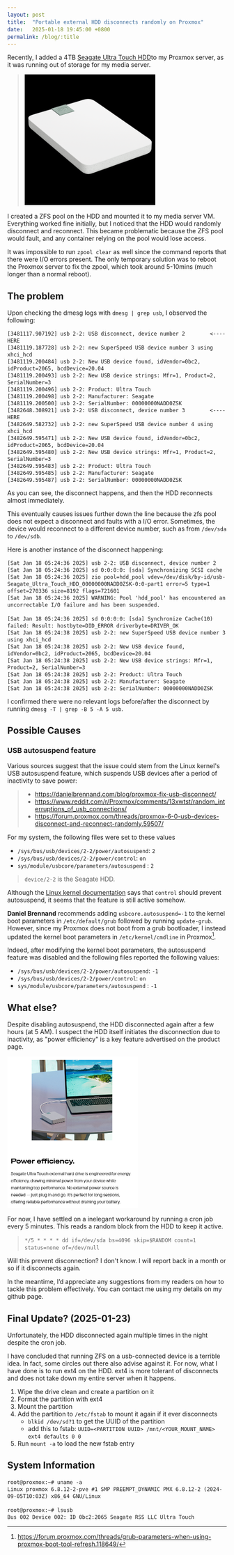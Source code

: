 ```yaml
---
layout: post
title:  "Portable external HDD disconnects randomly on Proxmox"
date:   2025-01-18 19:45:00 +0800
permalink: /blog/:title
---
```


Recently, I added a 4TB [Seagate Ultra Touch HDD](https://www.seagate.com/sg/en/products/external-hard-drives/ultra-touch-external-drives/?bvstate=pg:2/ct:r)to my Proxmox server, as it was running out of storage for my media server.
> <img src="/assets/images/2025-01-18-Random-HDD-Disconnect-Proxmox/ultratouch.jpg" style="width: 300px; object-fit: cover;"/>
>

I created a ZFS pool on the HDD and mounted it to my media server VM. Everything worked fine initially, but I noticed that the HDD would randomly disconnect and reconnect. This became problematic because the ZFS pool would fault, and any container relying on the pool would lose access.

It was impossible to run `zpool clear` as well since the command reports that there were I/O errors present. The only temporary solution was to reboot the Proxmox server to fix the zpool, which took around 5-10mins (much longer than a normal reboot).

## The problem

Upon checking the dmesg logs with `dmesg | grep usb`, I observed the following:

```
[3481117.907192] usb 2-2: USB disconnect, device number 2        <---- HERE
[3481119.187728] usb 2-2: new SuperSpeed USB device number 3 using xhci_hcd
[3481119.200484] usb 2-2: New USB device found, idVendor=0bc2, idProduct=2065, bcdDevice=20.04
[3481119.200493] usb 2-2: New USB device strings: Mfr=1, Product=2, SerialNumber=3
[3481119.200496] usb 2-2: Product: Ultra Touch
[3481119.200498] usb 2-2: Manufacturer: Seagate
[3481119.200500] usb 2-2: SerialNumber: 00000000NADD0ZSK
[3482648.308921] usb 2-2: USB disconnect, device number 3        <---- HERE
[3482649.582732] usb 2-2: new SuperSpeed USB device number 4 using xhci_hcd
[3482649.595471] usb 2-2: New USB device found, idVendor=0bc2, idProduct=2065, bcdDevice=20.04
[3482649.595480] usb 2-2: New USB device strings: Mfr=1, Product=2, SerialNumber=3
[3482649.595483] usb 2-2: Product: Ultra Touch
[3482649.595485] usb 2-2: Manufacturer: Seagate
[3482649.595487] usb 2-2: SerialNumber: 00000000NADD0ZSK
```
As you can see, the disconnect happens, and then the HDD reconnects almost immediately. 

This eventually causes issues further down the line because the zfs pool does not expect a disconnect and faults with a I/O error. Sometimes, the device would reconnect to a different device number, such as from `/dev/sda` to `/dev/sdb`.

Here is another instance of the disconnect happening:
```
[Sat Jan 18 05:24:36 2025] usb 2-2: USB disconnect, device number 2
[Sat Jan 18 05:24:36 2025] sd 0:0:0:0: [sda] Synchronizing SCSI cache
[Sat Jan 18 05:24:36 2025] zio pool=hdd_pool vdev=/dev/disk/by-id/usb-Seagate_Ultra_Touch_HDD_00000000NADD0ZSK-0:0-part1 error=5 type=1 offset=270336 size=8192 flags=721601
[Sat Jan 18 05:24:36 2025] WARNING: Pool 'hdd_pool' has encountered an uncorrectable I/O failure and has been suspended.

[Sat Jan 18 05:24:36 2025] sd 0:0:0:0: [sda] Synchronize Cache(10) failed: Result: hostbyte=DID_ERROR driverbyte=DRIVER_OK
[Sat Jan 18 05:24:38 2025] usb 2-2: new SuperSpeed USB device number 3 using xhci_hcd
[Sat Jan 18 05:24:38 2025] usb 2-2: New USB device found, idVendor=0bc2, idProduct=2065, bcdDevice=20.04
[Sat Jan 18 05:24:38 2025] usb 2-2: New USB device strings: Mfr=1, Product=2, SerialNumber=3
[Sat Jan 18 05:24:38 2025] usb 2-2: Product: Ultra Touch
[Sat Jan 18 05:24:38 2025] usb 2-2: Manufacturer: Seagate
[Sat Jan 18 05:24:38 2025] usb 2-2: SerialNumber: 00000000NADD0ZSK
```

I confirmed there were no relevant logs before/after the disconnect by running `dmesg -T | grep -B 5 -A 5 usb`. 

## Possible Causes

### USB autosuspend feature
Various sources suggest that the issue could stem from the Linux kernel's USB autosuspend feature, which suspends USB devices after a period of inactivity to save power:
> - https://danielbrennand.com/blog/proxmox-fix-usb-disconnect/
> - https://www.reddit.com/r/Proxmox/comments/13xwtst/random_interruptions_of_usb_connections/
> - https://forum.proxmox.com/threads/proxmox-6-0-usb-devices-disconnect-and-reconnect-randomly.59507/


For my system, the following files were set to these values
- `/sys/bus/usb/devices/2-2/power/autosuspend`: `2`
- `/sys/bus/usb/devices/2-2/power/control`: `on`
- `sys/module/usbcore/parameters/autosuspend` : `2`

> `device/2-2` is the Seagate HDD.

Although the [Linux kernel documentation](`https://www.kernel.org/doc/Documentation/usb/power-management.txt`) says that `control` should prevent autosuspend, it seems that the feature is still active somehow. 

**Daniel Brennand** recommends adding `usbcore.autosuspend=-1` to the kernel boot parameters in `/etc/default/grub` followed by running `update-grub`. However, since my Proxmox does not boot from a grub bootloader, I instead updated the kernel boot parameters in `/etc/kernel/cmdline` in Proxmox[^1].

Indeed, after modifying the kernel boot parameters, the autosuspend feature was disabled and the following files reported the following values:

- `/sys/bus/usb/devices/2-2/power/autosuspend`: `-1`
- `/sys/bus/usb/devices/2-2/power/control`: `on`
- `sys/module/usbcore/parameters/autosuspend` : `-1`


## What else?

Despite disabling autosuspend, the HDD disconnected again after a few hours (at 5 AM). I suspect the HDD itself initiates the disconnection due to inactivity, as "power efficiency" is a key feature advertised on the product page.

<img src="/assets/images/2025-01-18-Random-HDD-Disconnect-Proxmox/image-1.jpg" style="width: 300px; object-fit: cover;"/>


For now, I have settled on a inelegant workaround by running a cron job every 5 minutes. This reads a random block from the HDD to keep it active. 

> `*/5 * * * * dd if=/dev/sda bs=4096 skip=$RANDOM count=1 status=none of=/dev/null`

Will this prevent disconnection? I don't know. I will report back in a month or so if it disconnects again.

In the meantime, I’d appreciate any suggestions from my readers on how to tackle this problem effectively. You can contact me using my details on my github page.


## Final Update? (2025-01-23)

Unfortunately, the HDD disconnected again multiple times in the night despite the cron job.

I have concluded that running ZFS on a usb-connected device is a terrible idea. In fact, some circles out there also advise against it. For now, what I have done is to run ext4 on the HDD. ext4 is more tolerant of disconnects and does not take down my entire server when it happens.

1. Wipe the drive clean and create a partition on it
2. Format the partition with ext4
3. Mount the partition
4. Add the partition to `/etc/fstab` to mount it again if it ever disconnects
   - `blkid /dev/sd?1` to get the UUID of the partition
   - add this to fstab: `UUID=<PARTITION UUID> /mnt/<YOUR_MOUNT_NAME> ext4 defaults 0 0`
5. Run `mount -a` to load the new fstab entry

## System Information

```
root@proxmox:~# uname -a
Linux proxmox 6.8.12-2-pve #1 SMP PREEMPT_DYNAMIC PMX 6.8.12-2 (2024-09-05T10:03Z) x86_64 GNU/Linux

root@proxmox:~# lsusb
Bus 002 Device 002: ID 0bc2:2065 Seagate RSS LLC Ultra Touch
```


[^1]: https://forum.proxmox.com/threads/grub-parameters-when-using-proxmox-boot-tool-refresh.118649/
